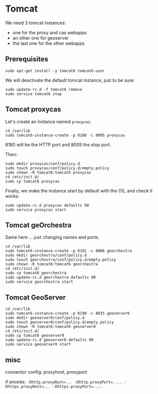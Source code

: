 # Tomcat

We need 3 tomcat instances:
 * one for the proxy and cas webapps
 * an other one for geoserver
 * the last one for the other webapps
 
## Prerequisites

```
sudo apt-get install -y tomcat6 tomcat6-user
```

We will deactivate the default tomcat instance, just to be sure:
```
sudo update-rc.d -f tomcat6 remove
sudo service tomcat6 stop
```

## Tomcat proxycas

Let's create an instance named ```proxycas```:

```
cd /var/lib
sudo tomcat6-instance-create -p 8180 -c 8005 proxycas
```
8180 will be the HTTP port and 8005 the stop port.


Then:
```
sudo mkdir proxycas/conf/policy.d
sudo touch proxycas/conf/policy.d/empty.policy
sudo chown -R tomcat6:tomcat6 proxycas
cd /etc/init.d/
sudo cp tomcat6 proxycas
```

Finally, we make the instance start by default with the OS, and check it works:
```
sudo update-rc.d proxycas defaults 90
sudo service proxycas start
```

## Tomcat geOrchestra

Same here ... just changing names and ports.
```
cd /var/lib
sudo tomcat6-instance-create -p 8181 -c 8006 georchestra
sudo mkdir georchestra/conf/policy.d
sudo touch georchestra/conf/policy.d/empty.policy
sudo chown -R tomcat6:tomcat6 georchestra
cd /etc/init.d/
sudo cp tomcat6 georchestra
sudo update-rc.d georchestra defaults 90
sudo service georchestra start
```

## Tomcat GeoServer

```
cd /var/lib
sudo tomcat6-instance-create -p 8190 -c 8015 geoserver0
sudo mkdir geoserver0/conf/policy.d
sudo touch geoserver0/conf/policy.d/empty.policy
sudo chown -R tomcat6:tomcat6 geoserver0
cd /etc/init.d/
sudo cp tomcat6 geoserver0
sudo update-rc.d geoserver0 defaults 90
sudo service geoserver0 start
```

## misc

connector config: proxyhost, proxyport

if proxies: ```-Dhttp.proxyHost=... -Dhttp.proxyPort=.... -Dhttps.proxyHost=... -Dhttps.proxyPort=....```

